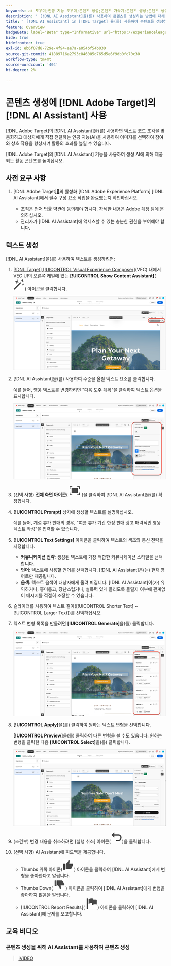 ```yaml
---
keywords: ai 도우미;인공 지능 도우미;콘텐츠 생성;콘텐츠 가속기;콘텐츠 생성;콘텐츠 생성
description: ' [!DNL AI Assistant]을(를) 사용하여 콘텐츠를 생성하는 방법에 대해 알아봅니다.'
title: ' [!DNL AI Assistant] in [!DNL Target] 을(를) 사용하여 콘텐츠를 생성하는 방법'
feature: Overview
badgeBeta: label="Beta" type="Informative" url="https://experienceleague.adobe.com/docs/target/using/introduction/intro.html?lang=ko#beta newtab=true" tooltip=" [!DNL Adobe Target]의 Beta 기능"
hide: true
hidefromtoc: true
exl-id: eb6f07d8-729e-4f94-ae7a-a054bf54b030
source-git-commit: 41889716a2793c846085d765d5e6f9db0fc70c30
workflow-type: tm+mt
source-wordcount: '404'
ht-degree: 2%

---
```


# 콘텐츠 생성에 [!DNL Adobe Target]의 [!DNL AI Assistant] 사용

[!DNL Adobe Target]의 [!DNL AI Assistant]을(를) 사용하면 텍스트 코드 조각을 맞춤화하고 대상자에게 직접 전달하는 인공 지능(AI)을 사용하여 이미지를 선택하여 참여와 상호 작용을 향상시켜 활동의 효과를 높일 수 있습니다.

[!DNL Adobe Target]의 [!DNL AI Assistant] 기능을 사용하여 생성 AI에 의해 제공되는 활동 콘텐츠를 높이십시오.

## 사전 요구 사항

1. [!DNL Adobe Target][&#128279;](/help/main/c-intro/enabling-ai-assistant.md)의 활성화 [!DNL Adobe Experience Platform] [!DNL AI Assistant]에서 필수 구성 요소 작업을 완료했는지 확인하십시오.

   * 조직은 먼저 법률 약관에 동의해야 합니다. 자세한 내용은 Adobe 계정 팀에 문의하십시오.
   * 관리자가 [!DNL AI Assistant]에 액세스할 수 있는 충분한 권한을 부여해야 합니다.

## 텍스트 생성

[!DNL AI Assistant]을(를) 사용하여 텍스트를 생성하려면:

1. [[!DNL Target] [!UICONTROL Visual Experience Composer]](/help/main/c-experiences/c-visual-experience-composer/viztarget-options.md)(VEC) 내에서 VEC UI의 오른쪽 레일에 있는 **[!UICONTROL Show Content Assistant]**(![Show Content Assistant 아이콘](/help/main/assets/icons/MagicWand.svg)) 아이콘을 클릭합니다.

   ![Content Assistant 표시 아이콘](/help/main/c-intro/assets/ai-assistant-conntet-generation-icon.png)

1. [!DNL AI Assistant]을(를) 사용하여 수준을 올릴 텍스트 요소를 클릭합니다.

   예를 들어, 영웅 텍스트를 변경하려면 &quot;다음 도주 계획&quot;을 클릭하여 텍스트 옵션을 표시합니다.

   ![텍스트 설정 창](/help/main/c-intro/assets/ai-text-settings.png)

1. (선택 사항) **전체 화면 아이콘**( ![전체 화면 아이콘](/help/main/assets/icons/FullScreen.svg) )을 클릭하여 [!DNL AI Assistant]을(를) 확장합니다.

1. **[!UICONTROL Prompt]** 상자에 생성할 텍스트를 설명하십시오.

   예를 들어, 계절 휴가 판매의 경우, &quot;여름 휴가 기간 한정 판매 광고 매력적인 영웅 텍스트 작성&quot;을 입력할 수 있습니다.

1. **[!UICONTROL Text Settings]** 아이콘을 클릭하여 텍스트의 색조와 통신 전략을 지정합니다.

   * **커뮤니케이션 전략**: 생성된 텍스트에 가장 적합한 커뮤니케이션 스타일을 선택합니다.
   * **언어**: 텍스트에 사용할 언어를 선택합니다. [!DNL AI Assistant]은(는) 현재 영어로만 제공됩니다.
   * **음색**: 텍스트 음색이 대상자에게 울려 퍼집니다. [!DNL AI Assistant]이(가) 유익하거나, 흥미롭고, 장난스럽거나, 설득력 있게 들리도록 들릴지 여부에 관계없이 메시지를 적절히 조정할 수 있습니다.

1. 슬라이더를 사용하여 텍스트 길이([!UICONTROL Shorter Text] ~ [!UICONTROL Larger Text])를 선택하십시오.

1. 텍스트 변형 목록을 만들려면 **[!UICONTROL Generate]**&#x200B;을(를) 클릭합니다.

   ![AI 길잡이 텍스트 변형](/help/main/c-intro/assets/ai-variations-text.png)

1. **[!UICONTROL Apply]**&#x200B;을(를) 클릭하여 원하는 텍스트 변형을 선택합니다.

   **[!UICONTROL Preview]**&#x200B;을(를) 클릭하여 다른 변형을 볼 수도 있습니다. 원하는 변형을 클릭한 다음 **[!UICONTROL Select]**&#x200B;을(를) 클릭합니다.

   ![생성된 텍스트가 있는 AI 길잡이](/help/main/c-intro/assets/ai-text-done.png)

1. (조건부) 변경 내용을 취소하려면 [실행 취소] 아이콘(![실행 취소 아이콘](/help/main/assets/icons/Undo.svg))을 클릭합니다.

1. (선택 사항) AI Assistant에 피드백을 제공합니다.

   * Thumbs 위쪽 아이콘(![Thumbs 위쪽](/help/main/assets/icons/ThumbUp.svg)) 아이콘을 클릭하여 [!DNL AI Assistant]에게 변형을 좋아한다고 알립니다.
   * Thumbs Down( ![Thumbs Down 아이콘](/help/main/assets/icons/ThumbDown.svg)) 아이콘을 클릭하여 [!DNL AI Assistant]에게 변형을 좋아하지 않음을 알립니다.
   * [!UICONTROL Report Results]&#x200B;( ![결과 보고 아이콘](/help/main/assets/icons/Flag.svg)) 아이콘을 클릭하여 [!DNL AI Assistant]에 문제를 보고합니다.

## 교육 비디오

### 콘텐츠 생성을 위해 AI Assistant를 사용하여 콘텐츠 생성

>[!VIDEO](https://video.tv.adobe.com/v/3434642/?learn=on&captions=kor">https://video.tv.adobe.com/v/3434642/?learn=on&captions=kor)

